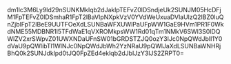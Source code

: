 dm1lc3M6Ly9ld29nSUNKMklqb2dJaklpTEFvZ0lDSndjeUk2SUNJM05HcDFjM1FpTEFvZ0lDSmhaR1FpT2lBaVlpNXpkVzV0YVdWeUxuaDVlaUlzQ2lBZ0luQnZjblFpT2lBeE9UUTFOeXdLSUNBaWFXUWlPaUFpWW1GaE9HVm1PR1F0WkdNME55MDBNR1l5TFdWaE1qVXROMkpsWW1Rd01qTm1NMkV6SWl3S0lDQWlZV2xrSWpvZ01UWXNDaUFnSW01bGRDSTZJQ0ozY3lJc0NpQWdJblI1Y0dVaU9pQWlibTl1WlNJc0NpQWdJbWh2YzNRaU9pQWlJaXdLSUNBaWNHRjBhQ0k2SUNJdklpd0tJQ0FpZEd4eklqb2dJblJzY3lJS2ZRPT0=
